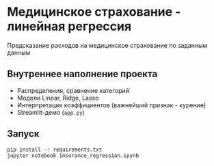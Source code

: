 # Медицинское страхование - линейная регрессия

Предсказание расходов на медицинское страхование по заданным данным

## Внутреннее наполнение проекта
- Распределения, сравнение категорий
- Модели Linear, Ridge, Lasso
- Интерпретация коэффициентов (важнейший признак - курение)
- Streamlit-демо (`app.py`)

## Запуск
```bash
pip install -r requirements.txt
jupyter notebook insurance_regression.ipynb
